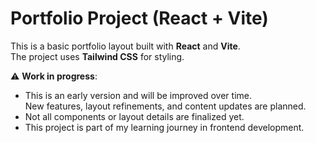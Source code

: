 # Portfolio Project (React + Vite)

This is a basic portfolio layout built with **React** and **Vite**.  
The project uses **Tailwind CSS** for styling.

⚠️ **Work in progress**: 
- This is an early version and will be improved over time.  
New features, layout refinements, and content updates are planned. 
- Not all components or layout details are finalized yet.
- This project is part of my learning journey in frontend development.  